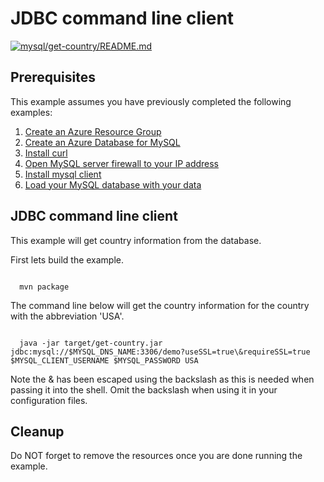 
# JDBC command line client

[![mysql/get-country/README.md](https://github.com/Azure-Samples/java-on-azure-examples/actions/workflows/mysql_get-country_README_md.yml/badge.svg)](https://github.com/Azure-Samples/java-on-azure-examples/actions/workflows/mysql_get-country_README_md.yml)

## Prerequisites

This example assumes you have previously completed the following examples:

1. [Create an Azure Resource Group](../../group/create/README.md)
1. [Create an Azure Database for MySQL](../create/README.md)
1. [Install curl](https://curl.haxx.se/download.html)
1. [Open MySQL server firewall to your IP address](../open-firewall-to-your-ip/README.md)
1. [Install mysql client](https://dev.mysql.com/downloads/README.md)
1. [Load your MySQL database with your data](../load-your-mysqk-database-with-data/README.md)

<!-- workflow.run()

  if [[ -z $REGION ]]; then
    export REGION=westus
  fi

  -->
<!-- workflow.cron(0 15 * * 4) -->
<!-- workflow.include(../load-your-mysql-database-with-data/README.md) -->

## JDBC command line client

This example will get country information from the database.

<!-- workflow.run()

cd mysql/get-country

  -->

First lets build the example.

```shell

  mvn package

```

The command line below will get the country information for the country with
the abbreviation 'USA'.

```shell

  java -jar target/get-country.jar jdbc:mysql://$MYSQL_DNS_NAME:3306/demo?useSSL=true\&requireSSL=true $MYSQL_CLIENT_USERNAME $MYSQL_PASSWORD USA

```

Note the & has been escaped using the backslash as this is needed when passing
it into the shell. Omit the backslash when using it in your configuration files.

<!-- workflow.run()

  cd ../..

  -->

## Cleanup

Do NOT forget to remove the resources once you are done running the example.

<!-- workflow.directOnly()

  cd mysql/get-country
  export RESULT=$(java -jar target/get-country.jar jdbc:mysql://$MYSQL_DNS_NAME:3306/demo?useSSL=true\&requireSSL=true $MYSQL_CLIENT_USERNAME $MYSQL_PASSWORD USA)
  cd ../..
  az group delete --name $RESOURCE_GROUP --yes || true
  if [[ "$RESULT" != *"United States"* ]]; then
    echo "Unable to get the correct country information"
    exit 1
  fi

  -->
